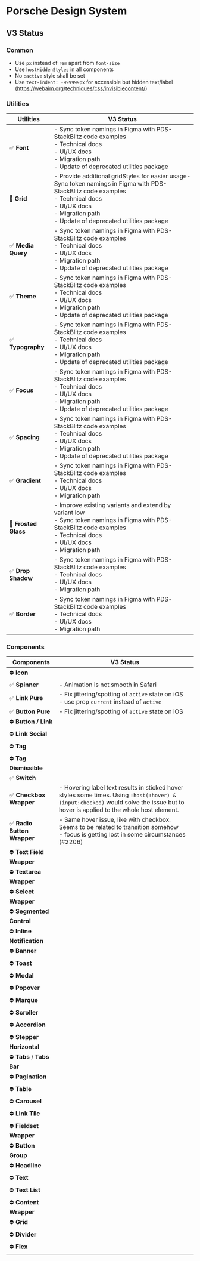 # Porsche Design System

## V3 Status

### Common

- Use `px` instead of `rem` apart from `font-size`
- Use `hostHiddenStyles` in all components
- No `:active` style shall be set
- Use `text-indent: -999999px` for accessible but hidden text/label
  (https://webaim.org/techniques/css/invisiblecontent/)

### Utilities

| Utilities            | V3 Status <br/>                                                                                                                                                                                                      |
| -------------------- | -------------------------------------------------------------------------------------------------------------------------------------------------------------------------------------------------------------------- |
| ✅ **Font**          | - Sync token namings in Figma with PDS- StackBlitz code examples<br>- Technical docs<br>- UI/UX docs<br>- Migration path<br>- Update of deprecated utilities package                                                 |
| 🚧 **Grid**          | - Provide additional gridStyles for easier usage- Sync token namings in Figma with PDS- StackBlitz code examples<br>- Technical docs<br>- UI/UX docs<br>- Migration path<br>- Update of deprecated utilities package |
| ✅ **Media Query**   | - Sync token namings in Figma with PDS- StackBlitz code examples<br>- Technical docs<br>- UI/UX docs<br>- Migration path<br>- Update of deprecated utilities package                                                 |
| ✅ **Theme**         | - Sync token namings in Figma with PDS- StackBlitz code examples<br>- Technical docs<br>- UI/UX docs<br>- Migration path<br>- Update of deprecated utilities package                                                 |
| ✅ **Typography**    | - Sync token namings in Figma with PDS- StackBlitz code examples<br>- Technical docs<br>- UI/UX docs<br>- Migration path<br>- Update of deprecated utilities package                                                 |
| ✅ **Focus**         | - Sync token namings in Figma with PDS- StackBlitz code examples<br>- Technical docs<br>- UI/UX docs<br>- Migration path<br>- Update of deprecated utilities package                                                 |
| ✅ **Spacing**       | - Sync token namings in Figma with PDS- StackBlitz code examples<br>- Technical docs<br>- UI/UX docs<br>- Migration path<br>- Update of deprecated utilities package                                                 |
| ✅ **Gradient**      | - Sync token namings in Figma with PDS- StackBlitz code examples<br>- Technical docs<br>- UI/UX docs<br>- Migration path                                                                                             |
| 🚧 **Frosted Glass** | - Improve existing variants and extend by variant low<br>- Sync token namings in Figma with PDS- StackBlitz code examples<br>- Technical docs<br>- UI/UX docs<br>- Migration path                                    |
| ✅ **Drop Shadow**   | - Sync token namings in Figma with PDS- StackBlitz code examples<br>- Technical docs<br>- UI/UX docs<br>- Migration path                                                                                             |
| ✅ **Border**        | - Sync token namings in Figma with PDS- StackBlitz code examples<br>- Technical docs<br>- UI/UX docs<br>- Migration path                                                                                             |

### Components

| Components                  | V3 Status                                                                                                                                                                     |
| --------------------------- |-------------------------------------------------------------------------------------------------------------------------------------------------------------------------------|
| ⛔ **Icon**                 |                                                                                                                                                                               |
| ✅ **Spinner**              | - Animation is not smooth in Safari                                                                                                                                           |
| ✅ **Link Pure**            | - Fix jittering/spotting of `active` state on iOS<br />- use prop `current` instead of `active`                                                                               |
| ✅ **Button Pure**          | - Fix jittering/spotting of `active` state on iOS                                                                                                                             |
| ⛔ **Button / Link**        |                                                                                                                                                                               |
| ⛔ **Link Social**          |                                                                                                                                                                               |
| ⛔ **Tag**                  |                                                                                                                                                                               |
| ⛔ **Tag Dismissible**      |                                                                                                                                                                               |
| ✅ **Switch**               |                                                                                                                                                                               |
| ✅ **Checkbox Wrapper**     | - Hovering label text results in sticked hover styles some times. Using `:host(:hover) &(input:checked)` would solve the issue but to hover is applied to the whole host element. |
| ✅ **Radio Button Wrapper** | - Same hover issue, like with checkbox. Seems to be related to transition somehow<br />- focus is getting lost in some circumstances (#2206)                                  |
| ⛔ **Text Field Wrapper**   |                                                                                                                                                                               |
| ⛔ **Textarea Wrapper**     |                                                                                                                                                                               |
| ⛔ **Select Wrapper**       |                                                                                                                                                                               |
| ⛔ **Segmented Control**    |                                                                                                                                                                               |
| ⛔ **Inline Notification**  |                                                                                                                                                                               |
| ⛔ **Banner**               |                                                                                                                                                                               |
| ⛔ **Toast**                |                                                                                                                                                                               |
| ⛔ **Modal**                |                                                                                                                                                                               |
| ⛔ **Popover**              |                                                                                                                                                                               |
| ⛔ **Marque**               |                                                                                                                                                                               |
| ⛔ **Scroller**             |                                                                                                                                                                               |
| ⛔ **Accordion**            |                                                                                                                                                                               |
| ⛔ **Stepper Horizontal**   |                                                                                                                                                                               |
| ⛔ **Tabs** / **Tabs Bar**  |                                                                                                                                                                               |
| ⛔ **Pagination**           |                                                                                                                                                                               |
| ⛔ **Table**                |                                                                                                                                                                               |
| ⛔ **Carousel**             |                                                                                                                                                                               |
| ⛔ **Link Tile**            |                                                                                                                                                                               |
| ⛔ **Fieldset Wrapper**     |                                                                                                                                                                               |
| ⛔ **Button Group**         |                                                                                                                                                                               |
| ⛔ **Headline**             |                                                                                                                                                                               |
| ⛔ **Text**                 |                                                                                                                                                                               |
| ⛔ **Text List**            |                                                                                                                                                                               |
| ⛔ **Content Wrapper**      |                                                                                                                                                                               |
| ⛔ **Grid**                 |                                                                                                                                                                               |
| ⛔ **Divider**              |                                                                                                                                                                               |
| ⛔ **Flex**                 |                                                                                                                                                                               |
